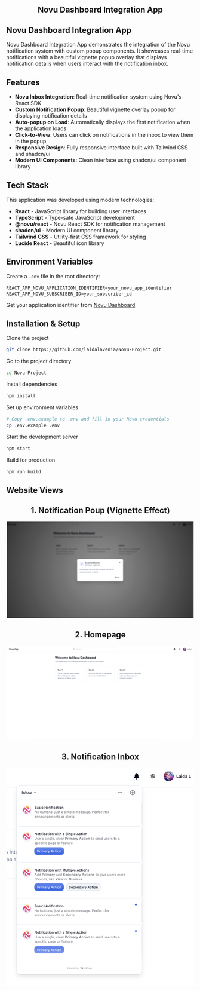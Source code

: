 <p align="center">
   <h2 align="center">Novu Dashboard Integration App</h2>
</p>

## Novu Dashboard Integration App

Novu Dashboard Integration App demonstrates the integration of the Novu notification system with custom popup components. It showcases real-time notifications with a beautiful vignette popup overlay that displays notification details when users interact with the notification inbox.

## Features

- **Novu Inbox Integration**: Real-time notification system using Novu's React SDK
- **Custom Notification Popup**: Beautiful vignette overlay popup for displaying notification details
- **Auto-popup on Load**: Automatically displays the first notification when the application loads
- **Click-to-View**: Users can click on notifications in the inbox to view them in the popup
- **Responsive Design**: Fully responsive interface built with Tailwind CSS and shadcn/ui
- **Modern UI Components**: Clean interface using shadcn/ui component library

## Tech Stack

This application was developed using modern technologies:

- **React** - JavaScript library for building user interfaces
- **TypeScript** - Type-safe JavaScript development
- **@novu/react** - Novu React SDK for notification management
- **shadcn/ui** - Modern UI component library
- **Tailwind CSS** - Utility-first CSS framework for styling
- **Lucide React** - Beautiful icon library

## Environment Variables

Create a `.env` file in the root directory:

```env
REACT_APP_NOVU_APPLICATION_IDENTIFIER=your_novu_app_identifier
REACT_APP_NOVU_SUBSCRIBER_ID=your_subscriber_id
```

Get your application identifier from [Novu Dashboard](https://dashboard.novu.co/).

## Installation & Setup

Clone the project

```bash
git clone https://github.com/laidalavenia/Novu-Project.git
```

Go to the project directory

```bash
cd Novu-Project
```

Install dependencies

```bash
npm install
```

Set up environment variables

```bash
# Copy .env.example to .env and fill in your Novu credentials
cp .env.example .env
```

Start the development server

```bash
npm start
```

Build for production

```bash
npm run build
```

## Website Views

<h2 align="center">1. Notification Poup (Vignette Effect) </h2>
<p align="center">
    <img width="500" src="src/assets/images/readme/NotificationPopup.png" />
</p>
<h2 align="center">2. Homepage </h2>
<p align="center">
    <img width="500" src="src/assets/images/readme/Homepage.png"/>
</p>
<h2 align="center">3. Notification Inbox </h2>
<p align="center">
    <img width="500" src="src/assets/images/readme/NotificationInbox.png" />
</p>